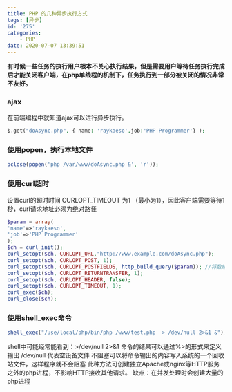 ```yaml
---
title: PHP 的几种异步执行方式
tags: [异步]
id: '275'
categories:
    - PHP
date: 2020-07-07 13:39:51
---
```


**有时候一些任务的执行用户根本不关心执行结果，但是需要用户等待任务执行完成后才能关闭客户端，在php单线程的机制下，任务执行到一部分被关闭的情况非常不友好。**

### ajax

在前端编程中就知道ajax可以进行异步执行。

```php
$.get("doAsync.php", { name: 'raykaeso',job:'PHP Programmer'} );
```

### 使用popen，执行本地文件

```php
pclose(popen('php /var/www/doAsync.php &', 'r'));
```

### 使用curl超时

设置curl的超时时间 CURLOPT\_TIMEOUT 为1 （最小为1），因此客户端需要等待1秒，curl请求地址必须为绝对路径

```php
$param = array(
'name'=>'raykaeso',
'job'=>'PHP Programmer'
);
$ch = curl_init();
curl_setopt($ch, CURLOPT_URL,"http://www.example.com/doAsync.php");
curl_setopt($ch, CURLOPT_POST, 1);
curl_setopt($ch, CURLOPT_POSTFIELDS, http_build_query($param)); //将数组转换为URL请求字符串
curl_setopt($ch, CURLOPT_RETURNTRANSFER, 1);
curl_setopt($ch, CURLOPT_HEADER, false);
curl_setopt($ch, CURLOPT_TIMEOUT, 1);
curl_exec($ch);
curl_close($ch);
```

### 使用shell\_exec命令

```php
shell_exec("/use/local/php/bin/php /www/test.php  > /dev/null 2>&1 &");
```

shell中可能经常能看到：>/dev/null 2>&1 命令的结果可以通过%>的形式来定义输出 /dev/null 代表空设备文件 不阻塞可以将命令输出的内容写入系统的一个回收站文件，这样程序就不会阻塞 此种方法可创建独立Apache或nginx等HTTP服务之外的php进程，不影响HTTP接收其他请求。 缺点：在并发处理时会创建大量的php进程